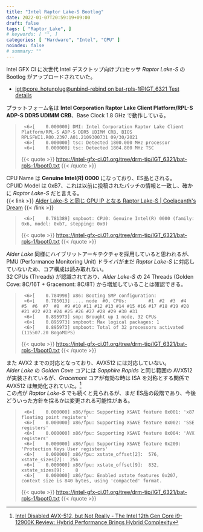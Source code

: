 ```yaml
---
title: "Intel Raptor Lake-S Bootlog"
date: 2022-01-07T20:59:19+09:00
draft: false
tags: [ "Raptor_Lake", ]
# keywords: [ "", ]
categories: [ "Hardware", "Intel", "CPU" ]
noindex: false
# summary: ""
---
```


Intel GFX CI に次世代 Intel デスクトップ向けプロセッサ *Raptor Lake-S* の Bootlog がアップロードされていた。  

 * [igt@core_hotunplug@unbind-rebind on bat-rpls-1@IGT_6321 Test details](https://intel-gfx-ci.01.org/tree/drm-tip/IGT_6321/bat-rpls-1/igt@core_hotunplug@unbind-rebind.html)

プラットフォーム名は **Intel Corporation Raptor Lake Client Platform/RPL-S ADP-S DDR5 UDIMM CRB**、Base Clock 1.8 GHz で動作している。  

 > 		<6>[    0.000000] DMI: Intel Corporation Raptor Lake Client Platform/RPL-S ADP-S DDR5 UDIMM CRB, BIOS RPLSFWI1.R00.2397.A01.2109300731 09/30/2021
 > 		<6>[    0.000000] tsc: Detected 1800.000 MHz processor
 > 		<6>[    0.000000] tsc: Detected 1804.800 MHz TSC
 >
 > {{< quote >}} <https://intel-gfx-ci.01.org/tree/drm-tip/IGT_6321/bat-rpls-1/boot0.txt> {{< /quote >}}

CPU Name は **Genuine Intel(R) 0000** になっており、ES品とされる。  
CPUID Model は 0xB7、これは以前に投稿されたパッチの情報と一致し、確かに *Raptor Lake-S* だと言える。  
{{< link >}} [Alder Lake-S と同じ GPU IP となる Raptor Lake-S | Coelacanth's Dream](/posts/2021/11/15/intel-rpl/) {{< /link >}}

 > 		<6>[    0.781389] smpboot: CPU0: Genuine Intel(R) 0000 (family: 0x6, model: 0xb7, stepping: 0x0)
 >
 > {{< quote >}} <https://intel-gfx-ci.01.org/tree/drm-tip/IGT_6321/bat-rpls-1/boot0.txt> {{< /quote >}}

*Alder Lake* 同様にハイブリットアーキテクチャを採用していると思われるが、PMU (Performance Monitoring Unit) ドライバがまだ *Raptor Lake-S* に対応していないため、コア構成は読み取れない。  
32 CPUs (Threads) が認識されており、*Alder Lake-S* の 24 Threads (Golden Cove: 8C/16T + Gracemont: 8C/8T) から増加していることは確認できる。  

 > 		<6>[    0.784998] x86: Booting SMP configuration:
 > 		<6>[    0.785013] .... node  #0, CPUs:        #1  #2  #3  #4  #5  #6  #7  #8  #9 #10 #11 #12 #13 #14 #15 #16 #17 #18 #19 #20 #21 #22 #23 #24 #25 #26 #27 #28 #29 #30 #31
 > 		<6>[    0.895973] smp: Brought up 1 node, 32 CPUs
 > 		<6>[    0.895973] smpboot: Max logical packages: 1
 > 		<6>[    0.895973] smpboot: Total of 32 processors activated (115507.20 BogoMIPS)
 >
 > {{< quote >}} <https://intel-gfx-ci.01.org/tree/drm-tip/IGT_6321/bat-rpls-1/boot0.txt> {{< /quote >}}

また AVX2 までの対応となっており、AVX512 には対応していない。  
*Alder Lake* の *Golden Cove* コアには *Sapphire Rapids* と同じ範囲の AVX512 が実装されているが、*Gracemont* コアが有効な時は ISA を対称とする関係で AVX512 は無効化されていた。[^adl-avx512]  
この点が *Raptor Lake-S* でも続くと見られるが、まだ ES品の段階であり、今後どういった方針を採るかは変更される可能性がある。  

 > 		<6>[    0.000000] x86/fpu: Supporting XSAVE feature 0x001: 'x87 floating point registers'
 > 		<6>[    0.000000] x86/fpu: Supporting XSAVE feature 0x002: 'SSE registers'
 > 		<6>[    0.000000] x86/fpu: Supporting XSAVE feature 0x004: 'AVX registers'
 > 		<6>[    0.000000] x86/fpu: Supporting XSAVE feature 0x200: 'Protection Keys User registers'
 > 		<6>[    0.000000] x86/fpu: xstate_offset[2]:  576, xstate_sizes[2]:  256
 > 		<6>[    0.000000] x86/fpu: xstate_offset[9]:  832, xstate_sizes[9]:    8
 > 		<6>[    0.000000] x86/fpu: Enabled xstate features 0x207, context size is 840 bytes, using 'compacted' format.
 >
 > {{< quote >}} <https://intel-gfx-ci.01.org/tree/drm-tip/IGT_6321/bat-rpls-1/boot0.txt> {{< /quote >}}

[^adl-avx512]: [Intel Disabled AVX-512, but Not Really - The Intel 12th Gen Core i9-12900K Review: Hybrid Performance Brings Hybrid Complexity](https://www.anandtech.com/show/17047/the-intel-12th-gen-core-i912900k-review-hybrid-performance-brings-hybrid-complexity/2)
